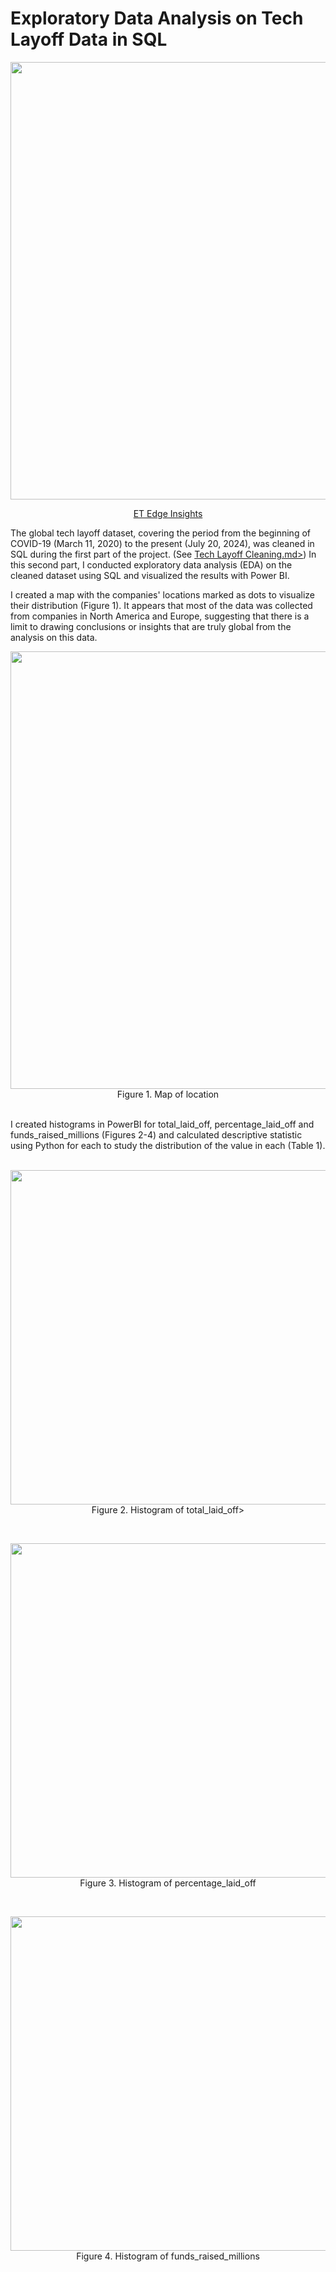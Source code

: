 # Exploratory Data Analysis on Tech Layoff Data in SQL

<p align="center">
	<img src="https://github.com/NahyeMoon/DataAnalyticsPortfolio/blob/main/Tech%20Layoffs/layoff2.jpg" width="700"/>
</p>

<p align="center">
  <a href="https://etedge-insights.com/featured-insights/government-and-policies/tech-layoffs-hit-indians-in-united-states-how-the-eb-5-program-offers-stability/">ET Edge Insights</a>
</p>

The global tech layoff dataset, covering the period from the beginning of COVID-19 (March 11, 2020) to the present (July 20, 2024), was cleaned in SQL during the first part of the project. (See <a href="https://github.com/NahyeMoon/DataAnalyticsPortfolio/blob/main/Tech%20Layoffs/Tech%20Layoff%20Cleaning.md">Tech Layoff Cleaning.md></a>) In this second part, I conducted exploratory data analysis (EDA) on the cleaned dataset using SQL and visualized the results with Power BI.

I created a map with the companies' locations marked as dots to visualize their distribution (Figure 1). It appears that most of the data was collected from companies in North America and Europe, suggesting that there is a limit to drawing conclusions or insights that are truly global from the analysis on this data.
<br/>
<p align="center">
	<img src="https://github.com/NahyeMoon/DataAnalyticsPortfolio/blob/main/Tech%20Layoffs/layoff_locationmap.jpg" width="700"/>
	<br/>
	Figure 1. Map of location
</p>
<br/>
I created histograms in PowerBI for total_laid_off, percentage_laid_off and funds_raised_millions (Figures 2-4) and calculated descriptive statistic using Python for each to study the distribution of the value in each (Table 1). 
<br/><br/>

<p align="center">
	<img src="https://github.com/NahyeMoon/DataAnalyticsPortfolio/blob/main/Tech%20Layoffs/total_hist.jpg" width="535">
	<br/>
	Figure 2. Histogram of total_laid_off>
</p>
<br/>

<p align="center">
	<img src="https://github.com/NahyeMoon/DataAnalyticsPortfolio/blob/main/Tech%20Layoffs/percentage_hist.jpg"  width="535"/>
	<br/>
	Figure 3. Histogram of percentage_laid_off
</p>
<br/>

<p align="center">
	<img src="https://github.com/NahyeMoon/DataAnalyticsPortfolio/blob/main/Tech%20Layoffs/funds_hist.jpg"  width="535"/>
	<br/>
	Figure 4. Histogram of funds_raised_millions
</p>
